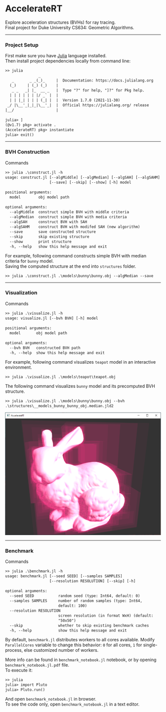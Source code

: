 # AccelerateRT
Explore acceleration structures (BVHs) for ray tracing.  
Final project for Duke University CS634: Geometric Algorithms.

------

### Project Setup

First make sure you have [Julia](https://julialang.org/) language installed.  
Then install project dependencies locally from command line:
```
>> julia
               _
   _       _ _(_)_     |  Documentation: https://docs.julialang.org
  (_)     | (_) (_)    |
   _ _   _| |_  __ _   |  Type "?" for help, "]?" for Pkg help.
  | | | | | | |/ _` |  |
  | | |_| | | | (_| |  |  Version 1.7.0 (2021-11-30)
 _/ |\__'_|_|_|\__'_|  |  Official https://julialang.org/ release
|__/                   |

julia> ]
(@v1.7) pkg> activate .
(AccelerateRT) pkg> instantiate
julia> exit()
```

------

### BVH Construction

Commands

```
>> julia .\construct.jl -h
usage: construct.jl [--algMiddle] [--algMedian] [--algSAH] [--algSAHM]
                    [--save] [--skip] [--show] [-h] model

positional arguments:
  model        obj model path

optional arguments:
  --algMiddle  construct simple BVH with middle criteria
  --algMedian  construct simple BVH with media criteria
  --algSAH     construct BVH with SAH
  --algSAHM    construct BVH with modifed SAH (new algorithm)
  --save       save constructed structure
  --skip       skip existing structure
  --show       print structure
  -h, --help   show this help message and exit
```

For example, following command constructs simple BVH with median criteria for `bunny` model.  
Saving the computed structure at the end into `structures` folder.
```
>> julia .\construct.jl .\models\bunny\bunny.obj --algMedian --save
```

------

### Visualization

Commands

```
>> julia .\visualize.jl -h
usage: visualize.jl [--bvh BVH] [-h] model

positional arguments:
  model       obj model path

optional arguments:
  --bvh BVH   constructed BVH path
  -h, --help  show this help message and exit
```

For example, following command visualizes `teapot` model in an interactive environment.
```
>> julia .\visualize.jl .\models\teapot\teapot.obj
```

The following command visualizes `bunny` model and its precomputed BVH structure.
```
>> julia .\visualize.jl .\models\bunny\bunny.obj --bvh .\structures\__models_bunny_bunny_obj.median.jld2
```

<img src="example.png" width="600" alt="bunnyBVH">

------

### Benchmark

Commands
```
>> julia .\benchmark.jl -h
usage: benchmark.jl [--seed SEED] [--samples SAMPLES]
                    [--resolution RESOLUTION] [--skip] [-h]

optional arguments:
  --seed SEED           random seed (type: Int64, default: 0)
  --samples SAMPLES     number of random samples (type: Int64,     
                        default: 100)
  --resolution RESOLUTION
                        screen resolution (in format WxH) (default:
                        "50x50")
  --skip                whether to skip existing benchmark caches  
  -h, --help            show this help message and exit
```

By default, `benchmark.jl` distributes workers to all cores available. Modify `ParallelCores` variable to change this behavior: `0` for all cores, `1` for single-process, else customized number of workers.

More info can be found in `benchmark_notebook.jl` notebook, or by opening `benchmark_notebook.jl.pdf` file.  
To execute it:  
```
>> julia
julia> import Pluto
julia> Pluto.run()
```
And open `benchmark_notebook.jl` in browser.  
To see the code only, open `benchmark_notebook.jl` in a text editor.  

